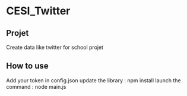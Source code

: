 # CESI_Twitter
## Projet
Create data like twitter for school projet 

## How to use
Add your token in config.json 
update the library : npm install
launch the command : node main.js
